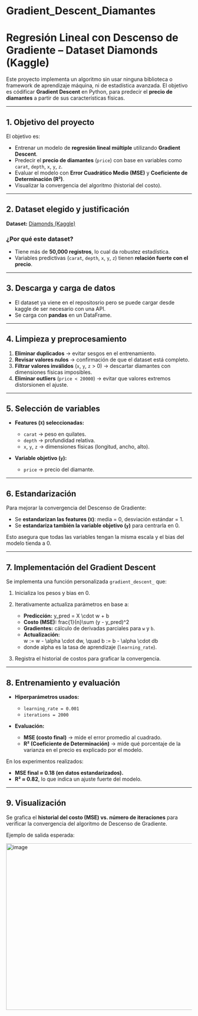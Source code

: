 # Gradient_Descent_Diamantes

#  Regresión Lineal con Descenso de Gradiente – Dataset Diamonds (Kaggle)

Este proyecto implementa un  algoritmo sin usar ninguna biblioteca o framework de aprendizaje máquina, ni de estadística avanzada. El objetivo es códificar **Gradient Descent** en Python, para predecir el **precio de diamantes** a partir de sus características físicas.

---

##  1. Objetivo del proyecto
El objetivo es:
- Entrenar un modelo de **regresión lineal múltiple** utilizando **Gradient Descent**.
- Predecir el **precio de diamantes** (`price`) con base en variables como `carat`, `depth`, `x`, `y`, `z`.
- Evaluar el modelo con **Error Cuadrático Medio (MSE)** y **Coeficiente de Determinación (R²)**.
- Visualizar la convergencia del algoritmo (historial del costo).

---

##  2. Dataset elegido y justificación
**Dataset:** [Diamonds (Kaggle)](https://www.kaggle.com/datasets/shivam2503/diamonds)

### ¿Por qué este dataset?
- Tiene más de **50,000 registros**, lo cual da robustez estadística.
- Variables predictivas (`carat`, `depth`, `x`, `y`, `z`) tienen **relación fuerte con el precio**.

---

## 3. Descarga y carga de datos
- El dataset ya viene en el repositosrio pero se puede cargar desde kaggle de ser necesario con una API.
- Se carga con **pandas** en un DataFrame.


---

##  4. Limpieza y preprocesamiento
1. **Eliminar duplicados** → evitar sesgos en el entrenamiento.  
2. **Revisar valores nulos** → confirmación de que el dataset está completo.  
3. **Filtrar valores inválidos** (`x`, `y`, `z` > 0) → descartar diamantes con dimensiones físicas imposibles.  
4. **Eliminar outliers** (`price < 20000`) → evitar que valores extremos distorsionen el ajuste.  

---

## 5. Selección de variables
- **Features (`X`) seleccionadas:**
  - `carat` → peso en quilates.  
  - `depth` → profundidad relativa.  
  - `x`, `y`, `z` → dimensiones físicas (longitud, ancho, alto).  

- **Variable objetivo (`y`):**
  - `price` → precio del diamante.  

---

## 6. Estandarización
Para mejorar la convergencia del Descenso de Gradiente:  
- Se **estandarizan las features (`X`)**: media = 0, desviación estándar = 1.  
- Se **estandariza también la variable objetivo (`y`)** para centrarla en 0.  

Esto asegura que todas las variables tengan la misma escala y el bias del modelo tienda a 0.

---

## 7. Implementación del Gradient Descent
Se implementa una función personalizada `gradient_descent_` que:
1. Inicializa los pesos y bias en 0.  
2. Iterativamente actualiza parámetros en base a:  
   - **Predicción:**  y_pred = X \cdot w + b  
   - **Costo (MSE):** frac{1}{n}\sum (y - y_pred)^2   
   - **Gradientes:** cálculo de derivadas parciales para `w` y `b`.  
   - **Actualización:**  
     w := w - \alpha \cdot dw, \quad b := b - \alpha \cdot db
   - donde alpha es la tasa de aprendizaje (`learning_rate`).  

3. Registra el historial de costos para graficar la convergencia.

---

## 8. Entrenamiento y evaluación
- **Hiperparámetros usados:**
  - `learning_rate = 0.001`
  - `iterations = 2000`

- **Evaluación:**
  - **MSE (costo final)** → mide el error promedio al cuadrado.  
  - **R² (Coeficiente de Determinación)** → mide qué porcentaje de la varianza en el precio es explicado por el modelo.  

En los experimentos realizados:  
- **MSE final ≈ 0.18 (en datos estandarizados).**  
- **R² ≈ 0.82**, lo que indica un ajuste fuerte del modelo.  

---

## 9. Visualización
Se grafica el **historial del costo (MSE) vs. número de iteraciones** para verificar la convergencia del algoritmo de Descenso de Gradiente.

Ejemplo de salida esperada:

<img width="661" height="452" alt="image" src="https://github.com/user-attachments/assets/8992bead-9942-4d4b-951b-ecde9271e687" />


